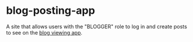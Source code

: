 # blog-posting-app

A site that allows users with the "BLOGGER" role to log in and create posts to see on the [blog viewing app](https://github.com/michaelrgarcia/blog-posting-app).

